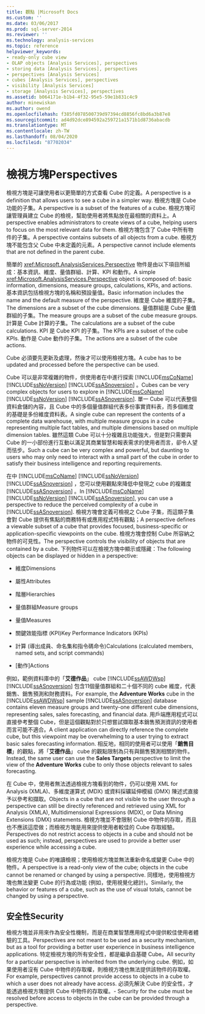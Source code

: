 ```yaml
---
title: 觀點 |Microsoft Docs
ms.custom: ''
ms.date: 03/06/2017
ms.prod: sql-server-2014
ms.reviewer: ''
ms.technology: analysis-services
ms.topic: reference
helpviewer_keywords:
- ready-only cube view
- OLAP objects [Analysis Services], perspectives
- storing data [Analysis Services], perspectives
- perspectives [Analysis Services]
- cubes [Analysis Services], perspectives
- visibility [Analysis Services]
- storage [Analysis Services], perspectives
ms.assetid: b064171e-b1b4-4f32-95e5-59e1b831c4c9
author: minewiskan
ms.author: owend
ms.openlocfilehash: f385fd078500739d97394cd8856fc8bd6a3b87e8
ms.sourcegitcommit: ad4d92dce894592a259721a1571b1d8736abacdb
ms.translationtype: MT
ms.contentlocale: zh-TW
ms.lasthandoff: 08/04/2020
ms.locfileid: "87702034"
---
```

# <a name="perspectives"></a><span data-ttu-id="ece01-102">檢視方塊</span><span class="sxs-lookup"><span data-stu-id="ece01-102">Perspectives</span></span>
  <span data-ttu-id="ece01-103">檢視方塊是可讓使用者以更簡單的方式查看 Cube 的定義。</span><span class="sxs-lookup"><span data-stu-id="ece01-103">A perspective is a definition that allows users to see a cube in a simpler way.</span></span> <span data-ttu-id="ece01-104">檢視方塊是 Cube 功能的子集。</span><span class="sxs-lookup"><span data-stu-id="ece01-104">A perspective is a subset of the features of a cube.</span></span> <span data-ttu-id="ece01-105">檢視方塊可讓管理員建立 Cube 的檢視，幫助使用者將焦點放在最相關的資料上。</span><span class="sxs-lookup"><span data-stu-id="ece01-105">A perspective enables administrators to create views of a cube, helping users to focus on the most relevant data for them.</span></span> <span data-ttu-id="ece01-106">檢視方塊包含了 Cube 中所有物件的子集。</span><span class="sxs-lookup"><span data-stu-id="ece01-106">A perspective contains subsets of all objects from a cube.</span></span> <span data-ttu-id="ece01-107">檢視方塊不能包含父 Cube 中未定義的元素。</span><span class="sxs-lookup"><span data-stu-id="ece01-107">A perspective cannot include elements that are not defined in the parent cube.</span></span>  
  
 <span data-ttu-id="ece01-108">簡單的 <xref:Microsoft.AnalysisServices.Perspective> 物件是由以下項目所組成：基本資訊、維度、量值群組、計算、KPI 和動作。</span><span class="sxs-lookup"><span data-stu-id="ece01-108">A simple <xref:Microsoft.AnalysisServices.Perspective> object is composed of: basic information, dimensions, measure groups, calculations, KPIs, and actions.</span></span> <span data-ttu-id="ece01-109">基本資訊包括檢視方塊的名稱和預設量值。</span><span class="sxs-lookup"><span data-stu-id="ece01-109">Basic information includes the name and the default measure of the perspective.</span></span> <span data-ttu-id="ece01-110">維度是 Cube 維度的子集。</span><span class="sxs-lookup"><span data-stu-id="ece01-110">The dimensions are a subset of the cube dimensions.</span></span> <span data-ttu-id="ece01-111">量值群組是 Cube 量值群組的子集。</span><span class="sxs-lookup"><span data-stu-id="ece01-111">The measure groups are a subset of the cube measure groups.</span></span> <span data-ttu-id="ece01-112">計算是 Cube 計算的子集。</span><span class="sxs-lookup"><span data-stu-id="ece01-112">The calculations are a subset of the cube calculations.</span></span> <span data-ttu-id="ece01-113">KPI 是 Cube KPI 的子集。</span><span class="sxs-lookup"><span data-stu-id="ece01-113">The KPIs are a subset of the cube KPIs.</span></span> <span data-ttu-id="ece01-114">動作是 Cube 動作的子集。</span><span class="sxs-lookup"><span data-stu-id="ece01-114">The actions are a subset of the cube actions.</span></span>  
  
 <span data-ttu-id="ece01-115">Cube 必須要先更新及處理，然後才可以使用檢視方塊。</span><span class="sxs-lookup"><span data-stu-id="ece01-115">A cube has to be updated and processed before the perspective can be used.</span></span>  
  
 <span data-ttu-id="ece01-116">Cube 可以是非常複雜的物件，供使用者在中進行探索 [!INCLUDE[msCoName](../../includes/msconame-md.md)] [!INCLUDE[ssNoVersion](../../includes/ssnoversion-md.md)] [!INCLUDE[ssASnoversion](../../includes/ssasnoversion-md.md)] 。</span><span class="sxs-lookup"><span data-stu-id="ece01-116">Cubes can be very complex objects for users to explore in [!INCLUDE[msCoName](../../includes/msconame-md.md)] [!INCLUDE[ssNoVersion](../../includes/ssnoversion-md.md)] [!INCLUDE[ssASnoversion](../../includes/ssasnoversion-md.md)].</span></span> <span data-ttu-id="ece01-117">單一 Cube 可以代表整個資料倉儲的內容，且 Cube 中的多個量值群組代表多份事實資料表，而多個維度的基礎是多份維度資料表。</span><span class="sxs-lookup"><span data-stu-id="ece01-117">A single cube can represent the contents of a complete data warehouse, with multiple measure groups in a cube representing multiple fact tables, and multiple dimensions based on multiple dimension tables.</span></span> <span data-ttu-id="ece01-118">雖然這類 Cube 可以十分複雜且功能強大，但是對只需要與 Cube 的一小部份進行互動以滿足其商業智慧和報表需求的使用者而言，卻令人望而怯步。</span><span class="sxs-lookup"><span data-stu-id="ece01-118">Such a cube can be very complex and powerful, but daunting to users who may only need to interact with a small part of the cube in order to satisfy their business intelligence and reporting requirements.</span></span>  
  
 <span data-ttu-id="ece01-119">在中 [!INCLUDE[msCoName](../../includes/msconame-md.md)] [!INCLUDE[ssNoVersion](../../includes/ssnoversion-md.md)] [!INCLUDE[ssASnoversion](../../includes/ssasnoversion-md.md)] ，您可以使用觀點來降低中發現之 cube 的複雜度 [!INCLUDE[ssASnoversion](../../includes/ssasnoversion-md.md)] 。</span><span class="sxs-lookup"><span data-stu-id="ece01-119">In [!INCLUDE[msCoName](../../includes/msconame-md.md)] [!INCLUDE[ssNoVersion](../../includes/ssnoversion-md.md)] [!INCLUDE[ssASnoversion](../../includes/ssasnoversion-md.md)], you can use a perspective to reduce the perceived complexity of a cube in [!INCLUDE[ssASnoversion](../../includes/ssasnoversion-md.md)].</span></span> <span data-ttu-id="ece01-120">檢視方塊會定義可檢視之 Cube 子集，而這類子集會對 Cube 提供有焦點的商務特有或應用程式特有觀點；</span><span class="sxs-lookup"><span data-stu-id="ece01-120">A perspective defines a viewable subset of a cube that provides focused, business-specific or application-specific viewpoints on the cube.</span></span> <span data-ttu-id="ece01-121">檢視方塊會控制 Cube 所容納之物件的可見性。</span><span class="sxs-lookup"><span data-stu-id="ece01-121">The perspective controls the visibility of objects that are contained by a cube.</span></span> <span data-ttu-id="ece01-122">下列物件可以在檢視方塊中顯示或隱藏：</span><span class="sxs-lookup"><span data-stu-id="ece01-122">The following objects can be displayed or hidden in a perspective:</span></span>  
  
-   <span data-ttu-id="ece01-123">維度</span><span class="sxs-lookup"><span data-stu-id="ece01-123">Dimensions</span></span>  
  
-   <span data-ttu-id="ece01-124">屬性</span><span class="sxs-lookup"><span data-stu-id="ece01-124">Attributes</span></span>  
  
-   <span data-ttu-id="ece01-125">階層</span><span class="sxs-lookup"><span data-stu-id="ece01-125">Hierarchies</span></span>  
  
-   <span data-ttu-id="ece01-126">量值群組</span><span class="sxs-lookup"><span data-stu-id="ece01-126">Measure groups</span></span>  
  
-   <span data-ttu-id="ece01-127">量值</span><span class="sxs-lookup"><span data-stu-id="ece01-127">Measures</span></span>  
  
-   <span data-ttu-id="ece01-128">關鍵效能指標 (KPI)</span><span class="sxs-lookup"><span data-stu-id="ece01-128">Key Performance Indicators (KPIs)</span></span>  
  
-   <span data-ttu-id="ece01-129">計算 (導出成員、命名集和指令碼命令)</span><span class="sxs-lookup"><span data-stu-id="ece01-129">Calculations (calculated members, named sets, and script commands)</span></span>  
  
-   <span data-ttu-id="ece01-130">[動作]</span><span class="sxs-lookup"><span data-stu-id="ece01-130">Actions</span></span>  
  
 <span data-ttu-id="ece01-131">例如，範例資料庫中的「**艾德作品**」 cube [!INCLUDE[ssAWDWsp](../../includes/ssawdwsp-md.md)] [!INCLUDE[ssASnoversion](../../includes/ssasnoversion-md.md)] 包含11個量值群組和二十個不同的 cube 維度，代表銷售、銷售預測和財務資料。</span><span class="sxs-lookup"><span data-stu-id="ece01-131">For example, the **Adventure Works** cube in the [!INCLUDE[ssAWDWsp](../../includes/ssawdwsp-md.md)] sample [!INCLUDE[ssASnoversion](../../includes/ssasnoversion-md.md)] database contains eleven measure groups and twenty-one different cube dimensions, representing sales, sales forecasting, and financial data.</span></span> <span data-ttu-id="ece01-132">用戶端應用程式可以直接參考整個 Cube，但是這個觀點對於只想嘗試擷取基本銷售預測資訊的使用者而言可能不適合。</span><span class="sxs-lookup"><span data-stu-id="ece01-132">A client application can directly reference the complete cube, but this viewpoint may be overwhelming to a user trying to extract basic sales forecasting information.</span></span> <span data-ttu-id="ece01-133">相反地，相同的使用者可以使用「**銷售目標**」的觀點，將「**艾德作品**」 cube 的觀點限制為只有與銷售預測相關的物件。</span><span class="sxs-lookup"><span data-stu-id="ece01-133">Instead, the same user can use the **Sales Targets** perspective to limit the view of the **Adventure Works** cube to only those objects relevant to sales forecasting.</span></span>  
  
 <span data-ttu-id="ece01-134">在 Cube 中，使用者無法透過檢視方塊看到的物件，仍可以使用 XML for Analysis (XMLA)、多維度運算式 (MDX) 或資料採礦延伸模組 (DMX) 陳述式直接予以參考和擷取。</span><span class="sxs-lookup"><span data-stu-id="ece01-134">Objects in a cube that are not visible to the user through a perspective can still be directly referenced and retrieved using XML for Analysis (XMLA), Multidimensional Expressions (MDX), or Data Mining Extensions (DMX) statements.</span></span> <span data-ttu-id="ece01-135">檢視方塊並不會限制 Cube 中物件的存取，而且也不應該這麼做；而檢視方塊是用來提供使用者較佳的 Cube 存取經驗。</span><span class="sxs-lookup"><span data-stu-id="ece01-135">Perspectives do not restrict access to objects in a cube and should not be used as such; instead, perspectives are used to provide a better user experience while accessing a cube.</span></span>  
  
 <span data-ttu-id="ece01-136">檢視方塊是 Cube 的唯讀檢視；使用檢視方塊並無法重新命名或變更 Cube 中的物件。</span><span class="sxs-lookup"><span data-stu-id="ece01-136">A perspective is a read-only view of the cube; objects in the cube cannot be renamed or changed by using a perspective.</span></span> <span data-ttu-id="ece01-137">同樣地，使用檢視方塊也無法變更 Cube 的行為或功能 (例如，使用視覺化總計)。</span><span class="sxs-lookup"><span data-stu-id="ece01-137">Similarly, the behavior or features of a cube, such as the use of visual totals, cannot be changed by using a perspective.</span></span>  
  
## <a name="security"></a><span data-ttu-id="ece01-138">安全性</span><span class="sxs-lookup"><span data-stu-id="ece01-138">Security</span></span>  
 <span data-ttu-id="ece01-139">檢視方塊並非用來作為安全性機制，而是在商業智慧應用程式中提供較佳使用者體驗的工具。</span><span class="sxs-lookup"><span data-stu-id="ece01-139">Perspectives are not meant to be used as a security mechanism, but as a tool for providing a better user experience in business intelligence applications.</span></span> <span data-ttu-id="ece01-140">特定檢視方塊的所有安全性，都是繼承自基礎 Cube。</span><span class="sxs-lookup"><span data-stu-id="ece01-140">All security for a particular perspective is inherited from the underlying cube.</span></span> <span data-ttu-id="ece01-141">例如，如果使用者沒有 Cube 中物件的存取權，則檢視方塊也無法提供該物件的存取權。</span><span class="sxs-lookup"><span data-stu-id="ece01-141">For example, perspectives cannot provide access to objects in a cube to which a user does not already have access.</span></span> <span data-ttu-id="ece01-142">必須先解決 Cube 的安全性，才能透過檢視方塊提供 Cube 中物件的存取權。</span><span class="sxs-lookup"><span data-stu-id="ece01-142">- Security for the cube must be resolved before access to objects in the cube can be provided through a perspective.</span></span>  
  
  
